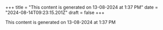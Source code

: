 +++
title = "This content is generated on 13-08-2024 at 1:37 PM"
date = "2024-08-14T09:23:15.201Z"
draft = false
+++

  This content is generated on 13-08-2024 at 1:37 PM
        